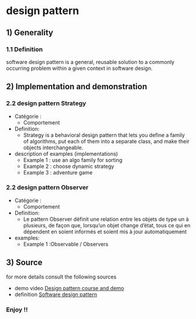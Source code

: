 # design pattern
## 1) Generality
### 1.1 Definition
software design pattern is a general, reusable solution to a commonly occurring problem within a given context in software design.
## 2) Implementation and demonstration
### 2.2 design pattern Strategy
- Catégorie :
    - Comportement
- Definition:
    - Strategy is a behavioral design pattern that lets you define a family of algorithms, put each of them into a separate class, and make their objects interchangeable.
- description of examples (implementations)
    - Example 1 : use an algo family for sorting
    - Example 2 : choose dynamic strategy
    - Example 3 : adventure game
### 2.2 design pattern Observer
- Catégorie :
    - Comportement
- Definition:
    - Le pattern Observer définit une relation entre les objets de type un à plusieurs, de façon que, lorsqu’un objet change d’état, tous ce qui en dépendent en soient informés et soient mis à jour automatiquement
- examples:
    - Example 1 :Observable / Observers
## 3) Source
for more details consult the following sources
- demo video  [Design pattern course and demo ](https://youtu.be/paXdEHMKmh8)
- definition [Software design pattern](https://en.wikipedia.org/wiki/Software_design_pattern)
### Enjoy !!